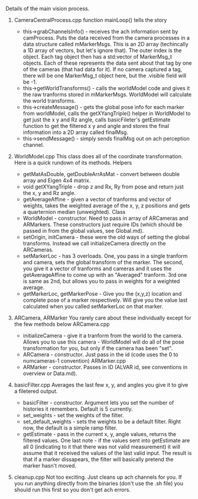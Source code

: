 Details of the main vision process.

1. CameraCentralProcess.cpp
    function mainLoop() tells the story
    * this->grabChannelsInfo() - receives the ach information sent by camProcess. Puts the data received from the camera processes in a data structure called mMarkerMsgs. This is an 2D array (techincally a 1D array of vectors, but let's ignore that). The outer index is the object. Each tag object then has a std:vector of MarkerMsg_t objects. Each of these represents the data sent about that tag by one of the cameras (that had data for it). If no camera captured a tag, there will be one MarkerMsg_t object here, but the .visible field will be -1.
    * this->getWorldTransforms() - calls the worldModel code and gives it the raw tranforms stored in mMarkerMsgs. WorldModel will calculate the world transforms.
    * this->createMessage() - gets the global pose info for each marker from worldModel, calls the getXYangTriple() helper in WorldModel to get just the x y and Rz angle, calls basicFileter's getEstimate function to get the filtered x y and angle and stores the final information into a 2D array called finalMsg.
    * this->sendMessage() - simply sends finalMsg out on ach perception channel.

2. WorldModel.cpp
    This class does all of the coordinate transformation. Here is a quick rundown of its methods.
    Helpers
    * getMatAsDouble, getDoubleArrAsMat - convert between double array and Eigen 4x4 matrix.
    * void getXYangTriple - drop z and Rx, Ry from pose and return just the x, y and Rz angle.
    * getAverageAffine - given a vector of tranforms and vector of weights, takes the weighted average of the x, y, z positions and gets a quarternion median (unweighted).
    Class
    * WorldModel - constructor. Need to pass in array of ARCameras and ARMarkers. These constructors just require IDs (which should be passed in from the global values, see Global.md).
    * setOrigin,  initCamera - these were the old ways of setting the global transforms. Instead we call initializeCamera directly on the ARCameras.
    * setMarkerLoc - has 3 overloads. One, you pass in a single tranform and camera, sets the global transform of the marker. The second, you give it a vector of tranforms and cameras and it uses the getAverageAffine to come up with an "Averaged" tranform. 3rd one is same as 2nd, but allows you to pass in weights for a weighted average.
    * getMarkerLoc, getMarkerPose - Give you the (x,y,z) location and complete pose of a marker respectively. Will give you the value last calculated when you called setMarkerLoc on that marker.

3. ARCamera, ARMarker
    You rarely care about these individually except for the few methods below
    ARCamera.cpp
    * initializeCamera - give it a tranform from the world to the camera. Allows you to use this camera - WorldModel will do all of the pose transformation for you, but only if the camera has been "set".
    * ARCamera - constructor. Just pass in the id (code uses the 0 to numcameras-1 convention)
    ARMarker.cpp
    * ARMarker - constructor. Passes in ID (ALVAR id, see conventions in overview or Data.md).

4. basicFilter.cpp
    Averages the last few x, y, and angles you give it to give a filetered output.
    * basicFilter - constructor. Argument lets you set the number of histories it remembers. Default is 5 currently. 
    * set_weights - set the weights of the filter.
    * set_default_weights - sets the weights to be a default filter. Right now, the default is a simple ramp filter.
    * getEstimate - pass in the current x, y, angle values, returns the filtered values.
    One last note - if the values sent into getEstimate are all 0 (indicating to it that there was not valid measurement) it will assume that it received the values of the last valid input. The result is that if a marker dissapears, the filter will basically pretend the marker hasn't moved.

5. cleanup.cpp
    Not too exciting. Just cleans up ach channels for you. If you run anything directly from the binaries (don't use the .sh file) you should run this first so you don't get ach errors.

